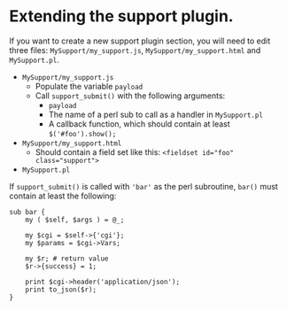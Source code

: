 # Extending the support plugin.

If you want to create a new support plugin section, you will need to edit three files: `MySupport/my_support.js`, `MySupport/my_support.html` and `MySupport.pl`.

* `MySupport/my_support.js`
    * Populate the variable `payload`
    * Call `support_submit()` with the following arguments:
        * `payload`
        * The name of a perl sub to call as a handler in `MySupport.pl`
        * A callback function, which should contain at least `$('#foo').show();`
* `MySupport/my_support.html`
    * Should contain a field set like this: `<fieldset id="foo" class="support">`
* `MySupport.pl`

If `support_submit()` is called with `'bar'` as the perl subroutine, `bar()` must contain at least the following:

    sub bar {
        my ( $self, $args ) = @_; 

        my $cgi = $self->{'cgi'};
        my $params = $cgi->Vars;

        my $r; # return value
        $r->{success} = 1;

        print $cgi->header('application/json');
        print to_json($r);
    }

